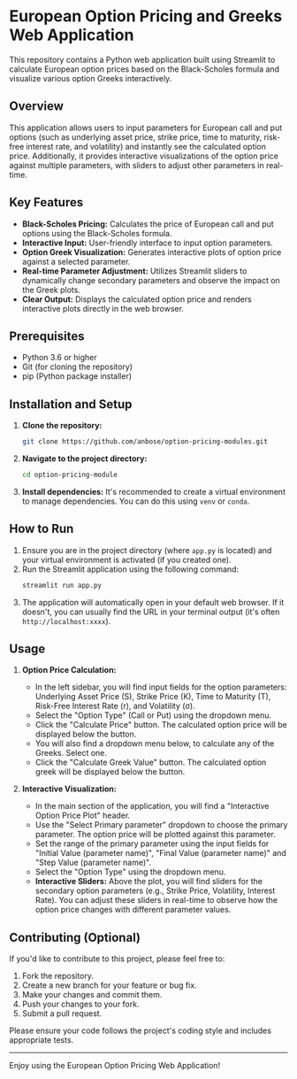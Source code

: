 # European Option Pricing and Greeks Web Application

This repository contains a Python web application built using Streamlit to calculate European option prices based on the Black-Scholes formula and visualize various option Greeks interactively.

## Overview

This application allows users to input parameters for European call and put options (such as underlying asset price, strike price, time to maturity, risk-free interest rate, and volatility) and instantly see the calculated option price. Additionally, it provides interactive visualizations of the option price against multiple parameters, with sliders to adjust other parameters in real-time.

## Key Features

* **Black-Scholes Pricing:** Calculates the price of European call and put options using the Black-Scholes formula.
* **Interactive Input:** User-friendly interface to input option parameters.
* **Option Greek Visualization:** Generates interactive plots of option price against a selected parameter.
* **Real-time Parameter Adjustment:** Utilizes Streamlit sliders to dynamically change secondary parameters and observe the impact on the Greek plots.
* **Clear Output:** Displays the calculated option price and renders interactive plots directly in the web browser.

## Prerequisites

* Python 3.6 or higher
* Git (for cloning the repository)
* pip (Python package installer)

## Installation and Setup

1.  **Clone the repository:**
    ```bash
    git clone https://github.com/anbose/option-pricing-modules.git
    ```
    
2.  **Navigate to the project directory:**
    ```bash
    cd option-pricing-module
    ```
    
3.  **Install dependencies:**
    It's recommended to create a virtual environment to manage dependencies. You can do this using `venv` or `conda`.
    

## How to Run

1.  Ensure you are in the project directory (where `app.py` is located) and your virtual environment is activated (if you created one).
2.  Run the Streamlit application using the following command:
    ```bash
    streamlit run app.py
    ```
3.  The application will automatically open in your default web browser. If it doesn't, you can usually find the URL in your terminal output (it's often `http://localhost:xxxx`).

## Usage

1.  **Option Price Calculation:**
    * In the left sidebar, you will find input fields for the option parameters: Underlying Asset Price (S), Strike Price (K), Time to Maturity (T), Risk-Free Interest Rate (r), and Volatility (σ).
    * Select the "Option Type" (Call or Put) using the dropdown menu.
    * Click the "Calculate Price" button. The calculated option price will be displayed below the button.
    * You will also find a dropdown menu below, to calculate any of the Greeks. Select one.
    * Click the "Calculate Greek Value" button. The calculated option greek will be displayed below the button.

2.  **Interactive Visualization:**
    * In the main section of the application, you will find a "Interactive Option Price Plot" header.
    * Use the "Select Primary parameter" dropdown to choose the primary parameter. The option price will be plotted against this parameter.
    * Set the range of the primary parameter using the input fields for "Initial Value (parameter name)", "Final Value (parameter name)" and "Step Value (parameter name)".
    * Select the "Option Type" using the dropdown menu. 
    * **Interactive Sliders:** Above the plot, you will find sliders for the secondary option parameters (e.g., Strike Price, Volatility, Interest Rate). You can adjust these sliders in real-time to observe how the option price changes with different parameter values.

## Contributing (Optional)

If you'd like to contribute to this project, please feel free to:

1.  Fork the repository.
2.  Create a new branch for your feature or bug fix.
3.  Make your changes and commit them.
4.  Push your changes to your fork.
5.  Submit a pull request.

Please ensure your code follows the project's coding style and includes appropriate tests.

---

Enjoy using the European Option Pricing Web Application!
